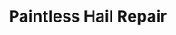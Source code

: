 ---
title: "Paintless Hail Repair"
url: /colorado-springs/paintless-hail-repair/
shop: car repair
---